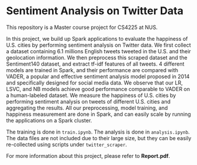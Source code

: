 # Sentiment Analysis on Twitter Data

This repository is a Master course project for CS4225 at NUS. 

In this project, we build up Spark applications to evaluate the happiness of U.S. cities by performing sentiment analysis on Twitter data. 
We first collect a dataset containing 6.1 millions English tweets tweeted in the U.S. and their geolocation information. 
We then preprocess this scraped dataset and the Sentiment140 dataset, and extract tf-idf features of all tweets. 
4 different models are trained in Spark, and their performance are compared with VADER, 
a popular and effective sentiment analysis model proposed in 2014 and specifically designed for social media data. 
We observe that our LR, LSVC, and NB models achieve good performance comparable to VADER on a human-labeled dataset. 
We measure the happiness of U.S. cities by performing sentiment analysis on tweets of different U.S. cities and aggregating the results. 
All our preprocessing, model training, and happiness measurement are done in Spark, and can easily scale by running the applications on a Spark cluster.

The training is done in `train.ipynb`. 
The analysis is done in `analysis.ipynb`.
The data files are not included due to their large size, but they can be easily re-collected using scripts under `twitter_scraper`.

For more information about this project, please refer to **Report.pdf**.
